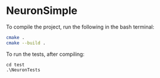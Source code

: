 # NeuronSimple

To compile the project, run the following in the bash terminal:

```bash
cmake .
cmake --build .
```

To run the tests, after compiling:

```bash:
cd test
.\NeuronTests
```